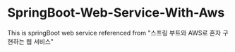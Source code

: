 # SpringBoot-Web-Service-With-Aws
This is springBoot web service referenced from "스프링 부트와 AWS로 혼자 구현하는 웹 서비스"
